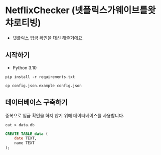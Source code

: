 # NetflixChecker (넷플릭스가웨이브를왓챠로티빙)

- 넷플릭스 입금 확인을 대신 해줄거에요.

## 시작하기

- Python 3.10

```shell
pip install -r requirements.txt
```

```shell
cp config.json.example config.json
```

## 데이터베이스 구축하기 

중복으로 입금 확인을 하지 않기 위해 데이터베이스를 사용합니다.

```shell
cat > data.db
```

```sql
CREATE TABLE data (
    date TEXT,
    name TEXT
);
```